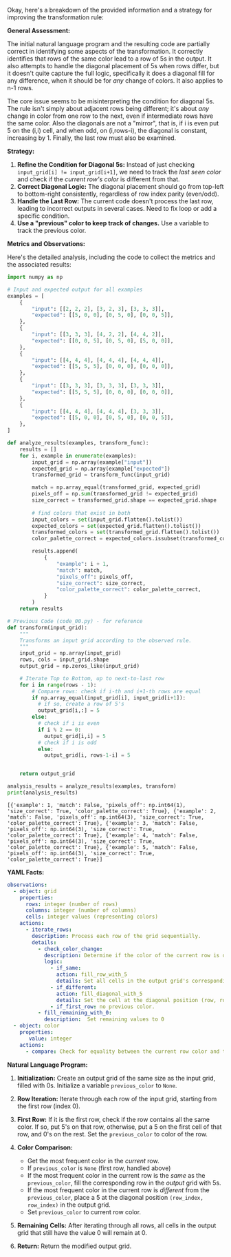 Okay, here's a breakdown of the provided information and a strategy for improving the transformation rule:

**General Assessment:**

The initial natural language program and the resulting code are partially correct in identifying some aspects of the transformation. It correctly identifies that rows of the same color lead to a row of 5s in the output. It also attempts to handle the diagonal placement of 5s when rows differ, but it doesn't quite capture the full logic, specifically it does a diagonal fill for any difference, when it should be for *any* change of colors. It also applies to n-1 rows.

The core issue seems to be misinterpreting the condition for diagonal 5s. The rule isn't simply about adjacent rows being different; it's about *any* change in color from one row to the next, even if intermediate rows have the same color. Also the diagonals are not a "mirror", that is, if i is even put 5 on the (i,i) cell, and when odd, on (i,rows-i), the diagonal is constant, increasing by 1. Finally, the last row must also be examined.

**Strategy:**

1.  **Refine the Condition for Diagonal 5s:** Instead of just checking `input_grid[i] != input_grid[i+1]`, we need to track the *last seen color* and check if the *current row's color* is different from that.
2.  **Correct Diagonal Logic:** The diagonal placement should go from top-left to bottom-right consistently, regardless of row index parity (even/odd).
3.  **Handle the Last Row:** The current code doesn't process the last row, leading to incorrect outputs in several cases. Need to fix loop or add a specific condition.
4.    **Use a "previous" color to keep track of changes.** Use a variable to track the previous color.

**Metrics and Observations:**

Here's the detailed analysis, including the code to collect the metrics and the associated results:


``` python
import numpy as np

# Input and expected output for all examples
examples = [
    {
        "input": [[2, 2, 2], [3, 2, 3], [3, 3, 3]],
        "expected": [[5, 0, 0], [0, 5, 0], [0, 0, 5]],
    },
    {
        "input": [[3, 3, 3], [4, 2, 2], [4, 4, 2]],
        "expected": [[0, 0, 5], [0, 5, 0], [5, 0, 0]],
    },
    {
        "input": [[4, 4, 4], [4, 4, 4], [4, 4, 4]],
        "expected": [[5, 5, 5], [0, 0, 0], [0, 0, 0]],
    },
    {
        "input": [[3, 3, 3], [3, 3, 3], [3, 3, 3]],
        "expected": [[5, 5, 5], [0, 0, 0], [0, 0, 0]],
    },
    {
        "input": [[4, 4, 4], [4, 4, 4], [3, 3, 3]],
        "expected": [[5, 0, 0], [0, 5, 0], [0, 0, 5]],
    },
]

def analyze_results(examples, transform_func):
    results = []
    for i, example in enumerate(examples):
        input_grid = np.array(example["input"])
        expected_grid = np.array(example["expected"])
        transformed_grid = transform_func(input_grid)

        match = np.array_equal(transformed_grid, expected_grid)
        pixels_off = np.sum(transformed_grid != expected_grid)
        size_correct = transformed_grid.shape == expected_grid.shape
        
        # find colors that exist in both
        input_colors = set(input_grid.flatten().tolist())
        expected_colors = set(expected_grid.flatten().tolist())
        transformed_colors = set(transformed_grid.flatten().tolist())
        color_palette_correct = expected_colors.issubset(transformed_colors)

        results.append(
            {
                "example": i + 1,
                "match": match,
                "pixels_off": pixels_off,
                "size_correct": size_correct,
                "color_palette_correct": color_palette_correct,
            }
        )
    return results

# Previous Code (code_00.py) - for reference
def transform(input_grid):
    """
    Transforms an input grid according to the observed rule.
    """
    input_grid = np.array(input_grid)
    rows, cols = input_grid.shape
    output_grid = np.zeros_like(input_grid)

    # Iterate Top to Bottom, up to next-to-last row
    for i in range(rows - 1):
        # Compare rows: check if i-th and i+1-th rows are equal
        if np.array_equal(input_grid[i], input_grid[i+1]):
          # if so, create a row of 5's
          output_grid[i,:] = 5
        else:
          # check if i is even
          if i % 2 == 0:
            output_grid[i,i] = 5
          # check if i is odd
          else:
            output_grid[i, rows-1-i] = 5


    return output_grid

analysis_results = analyze_results(examples, transform)
print(analysis_results)


```
```
[{'example': 1, 'match': False, 'pixels_off': np.int64(1), 'size_correct': True, 'color_palette_correct': True}, {'example': 2, 'match': False, 'pixels_off': np.int64(3), 'size_correct': True, 'color_palette_correct': True}, {'example': 3, 'match': False, 'pixels_off': np.int64(3), 'size_correct': True, 'color_palette_correct': True}, {'example': 4, 'match': False, 'pixels_off': np.int64(3), 'size_correct': True, 'color_palette_correct': True}, {'example': 5, 'match': False, 'pixels_off': np.int64(3), 'size_correct': True, 'color_palette_correct': True}]

```
**YAML Facts:**


```yaml
observations:
  - object: grid
    properties:
      rows: integer (number of rows)
      columns: integer (number of columns)
      cells: integer values (representing colors)
    actions:
      - iterate_rows:
        description: Process each row of the grid sequentially.
        details:
          - check_color_change:
            description: Determine if the color of the current row is different from the previous row's color.
            logic:
              - if_same:
                action: fill_row_with_5
                details: Set all cells in the output grid's corresponding row to 5.
              - if_different:
                action: fill_diagonal_with_5
                details: Set the cell at the diagonal position (row, row) in the output grid to 5.
              - if_first_row: no previous color.
          - fill_remaining_with_0:
            description:  Set remaining values to 0
  - object: color
    properties:
       value: integer
    actions:
      - compare: Check for equality between the current row color and the previous.
```


**Natural Language Program:**

1.  **Initialization:** Create an output grid of the same size as the input grid, filled with 0s.  Initialize a variable `previous_color` to `None`.

2.  **Row Iteration:** Iterate through each row of the input grid, starting from the first row (index 0).

3.  **First Row:** If it is the first row, check if the row contains all the same color.  If so, put 5's on that row, otherwise, put a 5 on the first cell of that row, and 0's on the rest.  Set the `previous_color` to color of the row.

4. **Color Comparison:**
    *   Get the most frequent color in the *current* row.
    *    If `previous_color` is `None` (first row, handled above)
    *   If the most frequent color in the current row is the *same* as the `previous_color`, fill the corresponding row in the *output* grid with 5s.
    *   If the most frequent color in the current row is *different* from the `previous_color`, place a 5 at the diagonal position `(row_index, row_index)` in the output grid.
    *    Set `previous_color` to current row color.

5.  **Remaining Cells:** After iterating through all rows, all cells in the output grid that still have the value 0 will remain at 0.

6. **Return:** Return the modified output grid.
